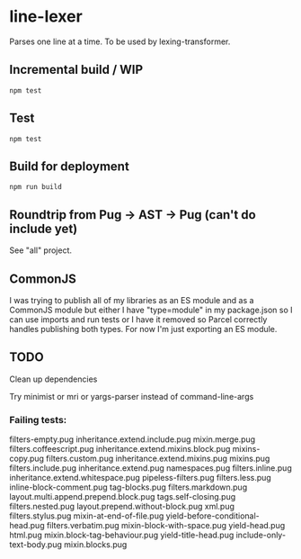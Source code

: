 # line-lexer

Parses one line at a time. To be used by lexing-transformer.

## Incremental build / WIP

```shell
npm test
```

## Test

```shell
npm test
```

## Build for deployment

```shell
npm run build
```

## Roundtrip from Pug -> AST -> Pug (can't do include yet)
See "all" project.

## CommonJS
I was trying to publish all of my libraries as an ES module and as a CommonJS module but either I have "type=module" in my package.json so I can use imports and run tests or I have it removed so Parcel correctly handles publishing both types. For now I'm just exporting an ES module.

## TODO
Clean up dependencies

Try minimist or mri or yargs-parser instead of command-line-args

### Failing tests:
filters-empty.pug                     inheritance.extend.include.pug        mixin.merge.pug
filters.coffeescript.pug              inheritance.extend.mixins.block.pug   mixins-copy.pug
filters.custom.pug                    inheritance.extend.mixins.pug         mixins.pug
filters.include.pug                   inheritance.extend.pug                namespaces.pug
filters.inline.pug                    inheritance.extend.whitespace.pug     pipeless-filters.pug
filters.less.pug                      inline-block-comment.pug              tag-blocks.pug
filters.markdown.pug                  layout.multi.append.prepend.block.pug tags.self-closing.pug
filters.nested.pug                    layout.prepend.without-block.pug      xml.pug
filters.stylus.pug                    mixin-at-end-of-file.pug              yield-before-conditional-head.pug
filters.verbatim.pug                  mixin-block-with-space.pug            yield-head.pug
html.pug                              mixin.block-tag-behaviour.pug         yield-title-head.pug
include-only-text-body.pug            mixin.blocks.pug